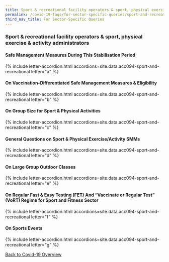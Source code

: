 ```yaml
---
title: Sport & recreational facility operators & sport, physical exercise & activity administrators
permalink: /covid-19-faqs/for-sector-specific-queries/sport-and-recreational
third_nav_title: For Sector-Specific Queries
---
```


### Sport & recreational facility operators & sport, physical exercise & activity administrators

#### Safe Management Measures During This Stabilisation Period 

{% include letter-accordion.html accordions=site.data.acc094-sport-and-recreational letter="a" %}

#### On Vaccination-Differentiated Safe Management Measures & Eligibility 

{% include letter-accordion.html accordions=site.data.acc094-sport-and-recreational letter="b" %}

#### On Group Size for Sport & Physical Activities

{% include letter-accordion.html accordions=site.data.acc094-sport-and-recreational letter="c" %}

#### General Questions on Sport & Physical Exercise/Activity SMMs 

{% include letter-accordion.html accordions=site.data.acc094-sport-and-recreational letter="d" %}

#### On Large Group Outdoor Classes

{% include letter-accordion.html accordions=site.data.acc094-sport-and-recreational letter="e" %}

#### On Regular Fast & Easy Testing (FET) And “Vaccinate or Regular Test” (VoRT) Regime for Sport and Fitness Sector

{% include letter-accordion.html accordions=site.data.acc094-sport-and-recreational letter="f" %}

#### On Sports Events

{% include letter-accordion.html accordions=site.data.acc094-sport-and-recreational letter="g" %}


[Back to Covid-19 Overview](/covid/)
